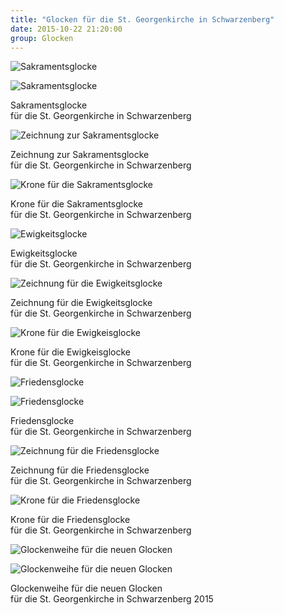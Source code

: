```yaml
---
title: "Glocken für die St. Georgenkirche in Schwarzenberg"
date: 2015-10-22 21:20:00
group: Glocken
---
```

![Sakramentsglocke](/img/glocken/st-georgenkirche-schwarzenberg-02.jpg)

![Sakramentsglocke](/img/glocken/st-georgenkirche-schwarzenberg-03.jpg)

Sakramentsglocke<br>
für die St. Georgenkirche in Schwarzenberg

![Zeichnung zur Sakramentsglocke](/img/glocken/st-georgenkirche-schwarzenberg-01.jpg)

Zeichnung zur Sakramentsglocke<br>
für die St. Georgenkirche in Schwarzenberg

![Krone für die Sakramentsglocke](/img/glocken/st-georgenkirche-schwarzenberg-04.jpg)

Krone für die Sakramentsglocke<br>
für die St. Georgenkirche in Schwarzenberg

![Ewigkeitsglocke](/img/glocken/st-georgenkirche-schwarzenberg-06.jpg)

Ewigkeitsglocke<br>
für die St. Georgenkirche in Schwarzenberg

![Zeichnung für die Ewigkeitsglocke](/img/glocken/st-georgenkirche-schwarzenberg-05.jpg)

Zeichnung für die Ewigkeitsglocke<br>
für die St. Georgenkirche in Schwarzenberg

![Krone für die Ewigkeisglocke](/img/glocken/st-georgenkirche-schwarzenberg-07.jpg)

Krone für die Ewigkeisglocke<br>
für die St. Georgenkirche in Schwarzenberg

![Friedensglocke](/img/glocken/st-georgenkirche-schwarzenberg-09.jpg)

![Friedensglocke](/img/glocken/st-georgenkirche-schwarzenberg-10.jpg)

Friedensglocke<br>
für die St. Georgenkirche in Schwarzenberg

![Zeichnung für die Friedensglocke](/img/glocken/st-georgenkirche-schwarzenberg-08.jpg)

Zeichnung für die Friedensglocke<br>
für die St. Georgenkirche in Schwarzenberg

![Krone für die Friedensglocke](/img/glocken/st-georgenkirche-schwarzenberg-11.jpg)

Krone für die Friedensglocke<br>
für die St. Georgenkirche in Schwarzenberg

![Glockenweihe für die neuen Glocken](/img/glocken/st-georgenkirche-schwarzenberg-12.jpg)

![Glockenweihe für die neuen Glocken](/img/glocken/st-georgenkirche-schwarzenberg-13.jpg)

Glockenweihe für die neuen Glocken<br>
für die St. Georgenkirche in Schwarzenberg 2015
